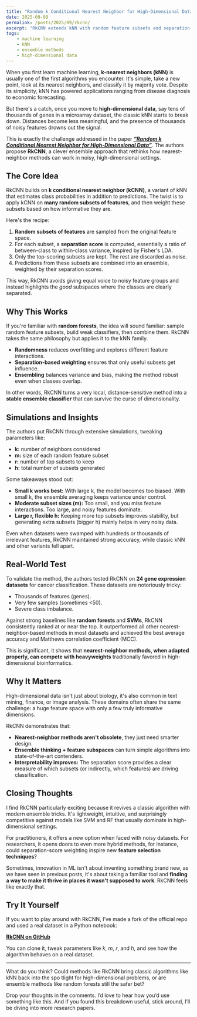```yaml
---
title: "Random k Conditional Nearest Neighbor for High-Dimensional Data"
date: 2025-09-08
permalink: /posts/2025/09/rkcnn/
excerpt: "RkCNN extends kNN with random feature subsets and separation-based weighting, making nearest-neighbor methods competitive again in high-dimensional classification."
tags:
    - machine learning
    - kNN
    - ensemble methods
    - high-dimensional data
---
```


When you first learn machine learning, **k-nearest neighbors (kNN)** is usually one of the first algorithms you encounter. It's simple, take a new point, look at its nearest neighbors, and classify it by majority vote. Despite its simplicity, kNN has powered applications ranging from disease diagnosis to economic forecasting.  

But there's a catch, once you move to **high-dimensional data**, say tens of thousands of genes in a microarray dataset, the classic kNN starts to break down. Distances become less meaningful, and the presence of thousands of noisy features drowns out the signal.  

This is exactly the challenge addressed in the paper <a href="https://peerj.com/articles/cs-2497.pdf" target="_blank"><strong><em>“Random k Conditional Nearest Neighbor for High-Dimensional Data”</strong></em></a>. The authors propose **RkCNN**, a clever ensemble approach that rethinks how nearest-neighbor methods can work in noisy, high-dimensional settings.  


## The Core Idea
RkCNN builds on **k conditional nearest neighbor (kCNN)**, a variant of kNN that estimates class probabilities in addition to predictions. The twist is to apply kCNN on **many random subsets of features**, and then weight these subsets based on how informative they are.  

Here's the recipe:
1. **Random subsets of features** are sampled from the original feature space.  
2. For each subset, a **separation score** is computed, essentially a ratio of between-class to within-class variance, inspired by Fisher's LDA.  
3. Only the top-scoring subsets are kept. The rest are discarded as noise.  
4. Predictions from these subsets are combined into an ensemble, weighted by their separation scores.  

This way, RkCNN avoids giving equal voice to noisy feature groups and instead highlights the *good* subspaces where the classes are clearly separated.  


## Why This Works
If you're familiar with **random forests**, the idea will sound familiar: sample random feature subsets, build weak classifiers, then combine them. RkCNN takes the same philosophy but applies it to the kNN family.  

- **Randomness** reduces overfitting and explores different feature interactions.  
- **Separation-based weighting** ensures that only useful subsets get influence.  
- **Ensembling** balances variance and bias, making the method robust even when classes overlap.  

In other words, RkCNN turns a very local, distance-sensitive method into a **stable ensemble classifier** that can survive the curse of dimensionality.  


## Simulations and Insights
The authors put RkCNN through extensive simulations, tweaking parameters like:  
- **k:** number of neighbors considered  
- **m:** size of each random feature subset  
- **r:** number of top subsets to keep  
- **h:** total number of subsets generated  

Some takeaways stood out:
- **Small k works best:** With large k, the model becomes too biased. With small k, the ensemble averaging keeps variance under control.  
- **Moderate subset sizes (m):** Too small, and you miss feature interactions. Too large, and noisy features dominate.  
- **Large r, flexible h:** Keeping more top subsets improves stability, but generating extra subsets (bigger h) mainly helps in very noisy data.

Even when datasets were swamped with hundreds or thousands of irrelevant features, RkCNN maintained strong accuracy, while classic kNN and other variants fell apart.  


## Real-World Test
To validate the method, the authors tested RkCNN on **24 gene expression datasets** for cancer classification. These datasets are notoriously tricky:  
- Thousands of features (genes).  
- Very few samples (sometimes <50).  
- Severe class imbalance.  

Against strong baselines like **random forests** and **SVMs**, RkCNN consistently ranked at or near the top. It outperformed all other nearest-neighbor-based methods in most datasets and achieved the best average accuracy and Matthews correlation coefficient (MCC).  

This is significant, it shows that **nearest-neighbor methods, when adapted properly, can compete with heavyweights** traditionally favored in high-dimensional bioinformatics.


## Why It Matters
High-dimensional data isn't just about biology, it's also common in text mining, finance, or image analysis. These domains often share the same challenge: a huge feature space with only a few truly informative dimensions.  

RkCNN demonstrates that:
- **Nearest-neighbor methods aren't obsolete**, they just need smarter design.  
- **Ensemble thinking + feature subspaces** can turn simple algorithms into state-of-the-art contenders.  
- **Interpretability improves:** The separation score provides a clear measure of which subsets (or indirectly, which features) are driving classification.  


## Closing Thoughts
I find RkCNN particularly exciting because it revives a classic algorithm with modern ensemble tricks. It's lightweight, intuitive, and surprisingly competitive against models like SVM and RF that usually dominate in high-dimensional settings.  

For practitioners, it offers a new option when faced with noisy datasets. For researchers, it opens doors to even more hybrid methods, for instance, could separation-score weighting inspire new **feature selection techniques**?  

Sometimes, innovation in ML isn't about inventing something brand new, as we have seen in previous posts, it's about taking a familiar tool and **finding a way to make it thrive in places it wasn't supposed to work**. RkCNN feels like exactly that.  


## Try It Yourself  

If you want to play around with RkCNN, I’ve made a fork of the official repo and used a real dataset in a Python notebook:  

<a href="https://github.com/josep-audenis/RkCNN" target="_blank"><strong>RkCNN on GitHub</strong></a>

You can clone it, tweak parameters like *k*, *m*, *r*, and *h*, and see how the algorithm behaves on a real dataset.

---

What do you think? Could methods like RkCNN bring classic algorithms like kNN back into the spo tlight for high-dimensional problems, or are ensemble methods like random forests still the safer bet?

Drop your thoughts in the comments. I’d love to hear how you’d use something like this. And if you found this breakdown useful, stick around, I’ll be diving into more research papers.